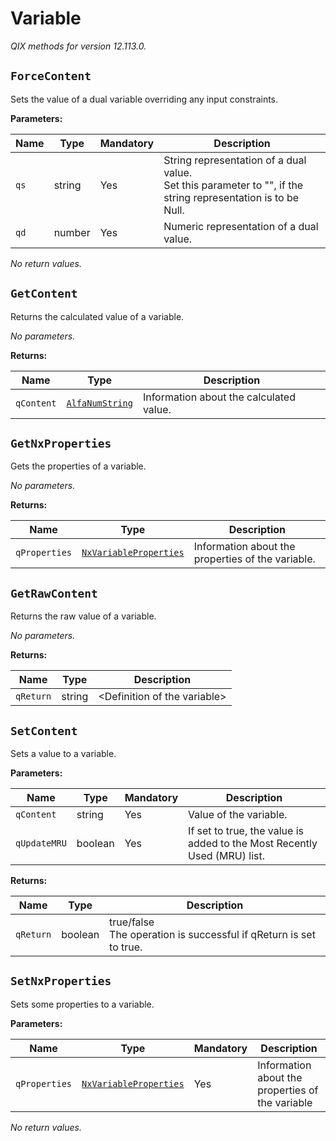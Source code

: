 <!-- markdownlint-disable -->
# Variable

_QIX methods for version 12.113.0._

## `ForceContent`

Sets the value of a dual variable overriding any input constraints.

**Parameters:**

| Name | Type | Mandatory | Description |
| ---- | ---- | --------- | ----------- |
| `qs` | string | Yes | String representation of a dual value.<br>Set this parameter to "", if the string representation is to be Null. |
| `qd` | number | Yes | Numeric representation of a dual value. |

_No return values._

## `GetContent`

Returns the calculated value of a variable.

_No parameters._

**Returns:**

| Name | Type | Description |
| ---- | ---- | ----------- |
| `qContent` | [`AlfaNumString`](./qix-engine-definitions.md#alfanumstring) | Information about the calculated value. |

## `GetNxProperties`

Gets the properties of a variable.

_No parameters._

**Returns:**

| Name | Type | Description |
| ---- | ---- | ----------- |
| `qProperties` | [`NxVariableProperties`](./qix-engine-definitions.md#nxvariableproperties) | Information about the properties of the variable. |

## `GetRawContent`

Returns the raw value of a variable.

_No parameters._

**Returns:**

| Name | Type | Description |
| ---- | ---- | ----------- |
| `qReturn` | string | &lt;Definition of the variable&gt; |

## `SetContent`

Sets a value to a variable.

**Parameters:**

| Name | Type | Mandatory | Description |
| ---- | ---- | --------- | ----------- |
| `qContent` | string | Yes | Value of the variable. |
| `qUpdateMRU` | boolean | Yes | If set to true, the value is added to the Most Recently Used (MRU) list. |

**Returns:**

| Name | Type | Description |
| ---- | ---- | ----------- |
| `qReturn` | boolean | true/false<br>The operation is successful if qReturn is set to true. |

## `SetNxProperties`

Sets some properties to a variable.

**Parameters:**

| Name | Type | Mandatory | Description |
| ---- | ---- | --------- | ----------- |
| `qProperties` | [`NxVariableProperties`](./qix-engine-definitions.md#nxvariableproperties) | Yes | Information about the properties of the variable |

_No return values._
